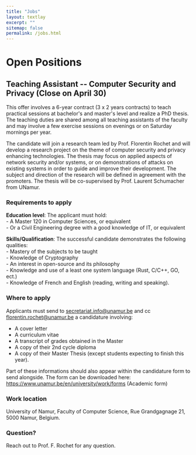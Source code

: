 ```yaml
---
title: "Jobs"
layout: textlay
excerpt: ""
sitemap: false
permalink: /jobs.html
---
```


# Open Positions

## Teaching Assistant -- Computer Security and Privacy (Close on April 30)

This offer involves a 6-year contract (3 x 2 years contracts) to teach
practical sessions at bachelor's and master's level and realize a PhD
thesis. The teaching duties are shared among all teaching assistants of
the faculty and may involve a few exercise sessions on evenings or on
Saturday mornings per year.

The candidate will join a research team led by Prof. Florentin Rochet
and will develop a research project on the theme of computer security
and privacy enhancing technologies. The thesis may focus on applied
aspects of network security and/or systems, or on demonstrations of
attacks on existing systems in order to guide and improve their
development. The subject and direction of the research will be defined
in agreement with the promoters. The thesis will be co-supervised by
Prof. Laurent Schumacher from UNamur.

### Requirements to apply

  **Education level**: The applicant must hold:  
    - A Master 120 in Computer Sciences, or equivalent  
    - Or a Civil Engineering degree with a good knowledge of IT, or
      equivalent

  **Skills/Qualification**: The successful candidate demonstrates the
following qualities:  
    - Mastery of the subjects to be taught  
    - Knowledge of Cryptography  
    - An interest in open-source and its philosophy  
    - Knowledge and use of a least one system language (Rust, C/C++, GO,
      ect.)  
    - Knowledge of French and English (reading, writing and speaking).

### Where to apply

Applicants must send to secretariat.info@unamur.be and cc
florentin.rochet@unamur.be a candidature involving:

- A cover letter
- A curriculum vitae
- A transcript of grades obtained in the Master
- A copy of their 2nd cycle diploma
- A copy of their Master Thesis (except students expecting to finish
this year).

Part of these informations should also appear within the candidature
form to send alongside. The form can be downloaded here:
https://www.unamur.be/en/university/work/forms (Academic form)

### Work location

University of Namur, Faculty of Computer Science, Rue Grandgagnage 21,
5000 Namur, Belgium.

### Question?

Reach out to Prof. F. Rochet for any question.
